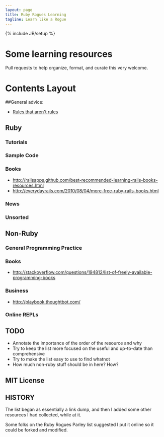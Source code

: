 ```yaml
---
layout: page
title: Ruby Rogues Learning
tagline: Learn like a Rogue
---
```

{% include JB/setup %}

Some learning resources
========

Pull requests to help organize, format, and curate this very welcome.

# Contents Layout

##General advice:
* [Rules that aren't rules](http://gist.io/4567190)

## Ruby
### Tutorials
### Sample Code
### Books
* http://railsapps.github.com/best-recommended-learning-rails-books-resources.html
* http://everydayrails.com/2010/08/04/more-free-ruby-rails-books.html

### News
### Unsorted

## Non-Ruby
### General Programming Practice
### Books
* http://stackoverflow.com/questions/194812/list-of-freely-available-programming-books

### Business
* http://playbook.thoughtbot.com/

### Online REPLs


## TODO

* Annotate the importance of the order of the resource and why
* Try to keep the list more focused on the useful and up-to-date than comprehensive
* Try to make the list easy to use to find whatnot
* How much non-ruby stuff should be in here? How?

## MIT License


## HISTORY

The list began as essentially a link dump, and then I added some other resources I had collected, while at it.

Some folks on the Ruby Rogues Parley list suggested I put it online so it could be forked and modified.
